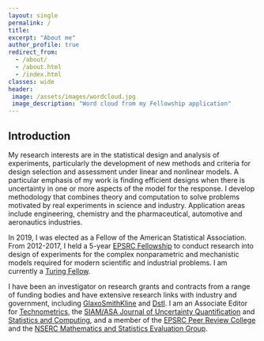 ```yaml
---
layout: single
permalink: /
title:
excerpt: "About me"
author_profile: true
redirect_from:
  - /about/
  - /about.html
  - /index.html
classes: wide
header:
 image: /assets/images/wordcloud.jpg
 image_description: "Word cloud from my Fellowship application"
---
```


## Introduction

My research interests are in the statistical design and analysis of experiments, particularly the development of new methods and criteria for design selection and assessment under linear and nonlinear models. A particular emphasis of my work is finding efficient designs when there is uncertainty in one or more aspects of the model for the response. I develop methodology that combines theory and computation to solve problems motivated by real experiments in science and industry. Application areas include engineering, chemistry and the pharmaceutical, automotive and aeronautics industries.

In 2019, I was elected as a Fellow of the American Statistical Association. From 2012-2017, I held a 5-year [EPSRC Fellowship](http://gow.epsrc.ac.uk/NGBOViewGrant.aspx?GrantRef=EP/J018317/1) to conduct research into design of experiments for the complex nonparametric and mechanistic models required for modern scientific and industrial problems. I am currently a [Turing Fellow](https://www.turing.ac.uk/people/researchers/david-woods).
<!-- and an organiser of the Turing Institute's [Uncertainty Quantification Interest Group](https://www.turing.ac.uk/research/interest-groups/uncertainty-quantification).-->

I have been an investigator on research grants and contracts from a range of funding bodies and have extensive research links with industry and government, including [GlaxoSmithKline](https://www.gsk.com) and [Dstl](https://www.gov.uk/government/organisations/defence-science-and-technology-laboratory). I am an Associate Editor for [Technometrics](https://amstat.tandfonline.com/loi/utch20), the [SIAM/ASA Journal of Uncertainty Quantification](https://www.siam.org/Publications/Journals/SIAM-ASA-Journal-on-Uncertainty-Quantification-JUQ) and [Statistics and Computing](https://link.springer.com/journal/11222), and a member of the [EPSRC Peer Review College](https://epsrc.ukri.org/funding/assessmentprocess/college/) and the [NSERC Mathematics and Statistics Evaluation Group](http://www.nserc-crsng.gc.ca/NSERC-CRSNG/committees-comites/MathematicStatistics-MathematiqueStatistique_eng.asp).
